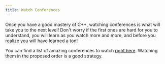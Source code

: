 ```yaml
---
title: Watch Conferences
---
```


Once you have a good mastery of C++, watching conferences is what will take you to the next level! Don't worry if the first ones are hard for you to understand, you will learn as you watch more and more, and before you realize you will have learned a ton!

You can find a list of amazing conferences to watch [right here](https://julesfouchy.github.io/Learn--Clean-Code-With-Cpp/resources/#conferences). Watching them in the proposed order is a good strategy.
